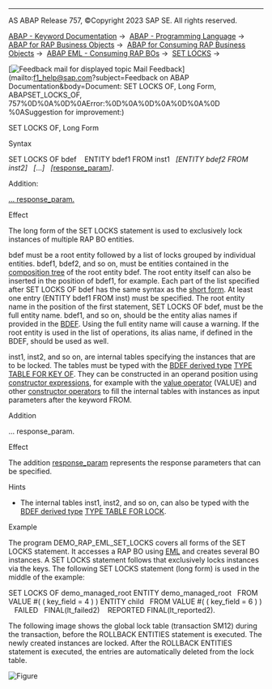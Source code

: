   

* * *

AS ABAP Release 757, ©Copyright 2023 SAP SE. All rights reserved.

[ABAP - Keyword Documentation](https://help.sap.com/doc/abapdocu_757_index_htm/7.57/en-US/abenabap.htm) →  [ABAP - Programming Language](https://help.sap.com/doc/abapdocu_757_index_htm/7.57/en-US/abenabap_reference.htm) →  [ABAP for RAP Business Objects](https://help.sap.com/doc/abapdocu_757_index_htm/7.57/en-US/abenabap_for_rap_bos.htm) →  [ABAP for Consuming RAP Business Objects](https://help.sap.com/doc/abapdocu_757_index_htm/7.57/en-US/abenabap_consume_rap_bos.htm) →  [ABAP EML - Consuming RAP BOs](https://help.sap.com/doc/abapdocu_757_index_htm/7.57/en-US/abeneml.htm) →  [SET LOCKS](https://help.sap.com/doc/abapdocu_757_index_htm/7.57/en-US/abapset_locks.htm) → 

 [![](Mail.gif?object=Mail.gif&sap-language=EN "Feedback mail for displayed topic") Mail Feedback](mailto:f1_help@sap.com?subject=Feedback on ABAP Documentation&body=Document: SET LOCKS OF, Long Form, ABAPSET_LOCKS_OF, 757%0D%0A%0D%0AError:%0D%0A%0D%0A%0D%0A%0D
%0ASuggestion for improvement:)

SET LOCKS OF, Long Form

Syntax

SET LOCKS OF bdef
   ENTITY bdef1 FROM inst1
  *\[*ENTITY bdef2 FROM inst2*\]*
  *\[*...*\]*
  *\[*[response\_param](https://help.sap.com/doc/abapdocu_757_index_htm/7.57/en-US/abapeml_response.htm)*\]*.

Addition:

[... response\_param.](#!ABAP_ONE_ADD@1@)

Effect

The long form of the SET LOCKS statement is used to exclusively lock instances of multiple RAP BO entities.

bdef must be a root entity followed by a list of locks grouped by individual entities. bdef1, bdef2, and so on, must be entities contained in the [composition tree](https://help.sap.com/doc/abapdocu_757_index_htm/7.57/en-US/abencds_composition_tree_glosry.htm "Glossary Entry") of the root entity bdef. The root entity itself can also be inserted in the position of bdef1, for example. Each part of the list specified after SET LOCKS OF bdef has the same syntax as the [short form](https://help.sap.com/doc/abapdocu_757_index_htm/7.57/en-US/abapset_locks_entity.htm). At least one entry (ENTITY bdef1 FROM inst) must be specified. The root entity name in the position of the first statement, SET LOCKS OF bdef, must be the full entity name. bdef1, and so on, should be the entity alias names if provided in the [BDEF](https://help.sap.com/doc/abapdocu_757_index_htm/7.57/en-US/abencds_behavior_definition_glosry.htm "Glossary Entry"). Using the full entity name will cause a warning. If the root entity is used in the list of operations, its alias name, if defined in the BDEF, should be used as well.

inst1, inst2, and so on, are internal tables specifying the instances that are to be locked. The tables must be typed with the [BDEF derived type](https://help.sap.com/doc/abapdocu_757_index_htm/7.57/en-US/abenrap_derived_type_glosry.htm "Glossary Entry") [TYPE TABLE FOR KEY OF](https://help.sap.com/doc/abapdocu_757_index_htm/7.57/en-US/abaptype_table_for.htm). They can be constructed in an operand position using [constructor expressions](https://help.sap.com/doc/abapdocu_757_index_htm/7.57/en-US/abenconstructor_expression_glosry.htm "Glossary Entry"), for example with the [value operator](https://help.sap.com/doc/abapdocu_757_index_htm/7.57/en-US/abenvalue_operator_glosry.htm "Glossary Entry") (VALUE) and other [constructor operators](https://help.sap.com/doc/abapdocu_757_index_htm/7.57/en-US/abenconstructor_expressions.htm) to fill the internal tables with instances as input parameters after the keyword FROM.

Addition   

... response\_param.

Effect

The addition [response\_param](https://help.sap.com/doc/abapdocu_757_index_htm/7.57/en-US/abapeml_response.htm) represents the response parameters that can be specified.

Hints

-   The internal tables inst1, inst2, and so on, can also be typed with the [BDEF derived type](https://help.sap.com/doc/abapdocu_757_index_htm/7.57/en-US/abenrap_derived_type_glosry.htm "Glossary Entry") [TYPE TABLE FOR LOCK](https://help.sap.com/doc/abapdocu_757_index_htm/7.57/en-US/abaptype_table_for.htm).

Example

The program DEMO\_RAP\_EML\_SET\_LOCKS covers all forms of the SET LOCKS statement. It accesses a RAP BO using [EML](https://help.sap.com/doc/abapdocu_757_index_htm/7.57/en-US/abeneml_glosry.htm "Glossary Entry") and creates several BO instances. A SET LOCKS statement follows that exclusively locks instances via the keys. The following SET LOCKS statement (long form) is used in the middle of the example:

SET LOCKS OF demo\_managed\_root
ENTITY demo\_managed\_root
  FROM VALUE #( ( key\_field = 4 ) )
ENTITY child
  FROM VALUE #( ( key\_field = 6 ) )
   FAILED   FINAL(lt\_failed2)
   REPORTED FINAL(lt\_reported2).

The following image shows the global lock table (transaction SM12) during the transaction, before the ROLLBACK ENTITIES statement is executed. The newly created instances are locked. After the ROLLBACK ENTITIES statement is executed, the entries are automatically deleted from the lock table.

![Figure](abdoc_set_locks_2.png)
